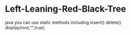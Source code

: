 # Left-Leaning-Red-Black-Tree
java
you can use static methods including insert() delete() display(root,"",true);
